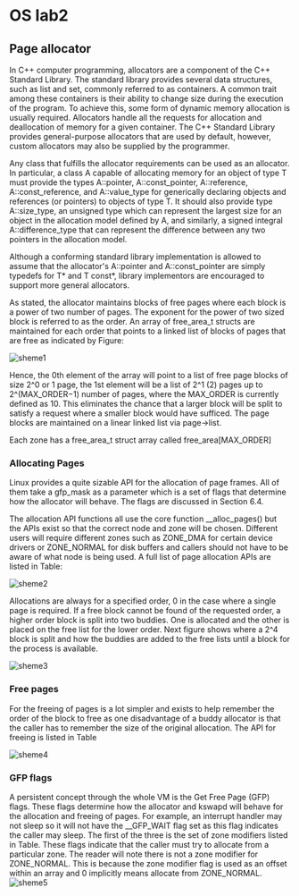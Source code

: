# OS lab2

## Page allocator

In C++ computer programming, allocators are a component of the C++ Standard Library. The standard library provides several data structures, such as list and set, commonly referred to as containers. A common trait among these containers is their ability to change size during the execution of the program. To achieve this, some form of dynamic memory allocation is usually required. Allocators handle all the requests for allocation and deallocation of memory for a given container. The C++ Standard Library provides general-purpose allocators that are used by default, however, custom allocators may also be supplied by the programmer.

Any class that fulfills the allocator requirements can be used as an allocator. In particular, a class A capable of allocating memory for an object of type T must provide the types A::pointer, A::const_pointer, A::reference, A::const_reference, and A::value_type for generically declaring objects and references (or pointers) to objects of type T. It should also provide type A::size_type, an unsigned type which can represent the largest size for an object in the allocation model defined by A, and similarly, a signed integral A::difference_type that can represent the difference between any two pointers in the allocation model.

Although a conforming standard library implementation is allowed to assume that the allocator's A::pointer and A::const_pointer are simply typedefs for T* and T const*, library implementors are encouraged to support more general allocators.

As stated, the allocator maintains blocks of free pages where each block is a power of two number of pages. The exponent for the power of two sized block is referred to as the order. An array of free_area_t structs are maintained for each order that points to a linked list of blocks of pages that are free as indicated by Figure:

![sheme1]()

Hence, the 0th element of the array will point to a list of free page blocks of size 2^0 or 1 page, the 1st element will be a list of 2^1 (2) pages up to 2^(MAX_ORDER−1) number of pages, where the MAX_ORDER is currently defined as 10. This eliminates the chance that a larger block will be split to satisfy a request where a smaller block would have sufficed. The page blocks are maintained on a linear linked list via page→list.

Each zone has a free_area_t struct array called free_area[MAX_ORDER]

### Allocating Pages

Linux provides a quite sizable API for the allocation of page frames. All of them take a gfp_mask as a parameter which is a set of flags that determine how the allocator will behave. The flags are discussed in Section 6.4.

The allocation API functions all use the core function \_\_alloc_pages() but the APIs exist so that the correct node and zone will be chosen. Different users will require different zones such as ZONE_DMA for certain device drivers or ZONE_NORMAL for disk buffers and callers should not have to be aware of what node is being used. A full list of page allocation APIs are listed in Table:

![sheme2]()

Allocations are always for a specified order, 0 in the case where a single page is required. If a free block cannot be found of the requested order, a higher order block is split into two buddies. One is allocated and the other is placed on the free list for the lower order. Next figure shows where a 2^4 block is split and how the buddies are added to the free lists until a block for the process is available.

![sheme3]()

### Free pages

For the freeing of pages is a lot simpler and exists to help remember the order of the block to free as one disadvantage of a buddy allocator is that the caller has to remember the size of the original allocation. The API for freeing is listed in Table

![sheme4]()

### GFP flags

A persistent concept through the whole VM is the Get Free Page (GFP) flags. These flags determine how the allocator and kswapd will behave for the allocation and freeing of pages. For example, an interrupt handler may not sleep so it will not have the \_\_GFP_WAIT flag set as this flag indicates the caller may sleep.
The first of the three is the set of zone modifiers listed in Table. These flags indicate that the caller must try to allocate from a particular zone. The reader will note there is not a zone modifier for ZONE_NORMAL. This is because the zone modifier flag is used as an offset within an array and 0 implicitly means allocate from ZONE_NORMAL.
![sheme5]()
